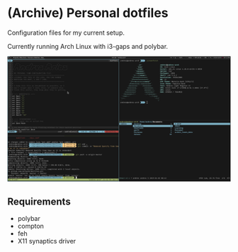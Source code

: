 # (Archive) Personal dotfiles
Configuration files for my current setup.

Currently running Arch Linux with i3-gaps and polybar.

![Screenshot](screenshot.png)

## Requirements
* polybar
* compton
* feh
* X11 synaptics driver
